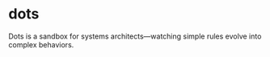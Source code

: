 # dots
Dots is a sandbox for systems architects—watching simple rules evolve into complex behaviors.
